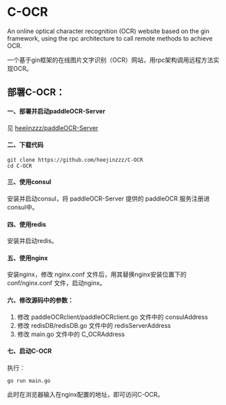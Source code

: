 # C-OCR
An online optical character recognition (OCR) website based on the gin framework, using the rpc architecture to call remote methods to achieve OCR.  

一个基于gin框架的在线图片文字识别（OCR）网站，用rpc架构调用远程方法实现OCR。

## 部署C-OCR：

#### 一、部署并启动paddleOCR-Server
见 [heejinzzz/paddleOCR-Server](https://github.com/heejinzzz/paddleOCR-Server)

#### 二、下载代码
    git clone https://github.com/heejinzzz/C-OCR
    cd C-OCR

#### 三、使用consul
安装并启动consul，将 paddleOCR-Server 提供的 paddleOCR 服务注册进consul中。

#### 四、使用redis
安装并启动redis。

#### 五、使用nginx
安装nginx，修改 nginx.conf 文件后，用其替换nginx安装位置下的 conf/nginx.conf 文件，启动nginx。

#### 六、修改源码中的参数：
1. 修改 paddleOCRclient/paddleOCRclient.go 文件中的 consulAddress
2. 修改 redisDB/redisDB.go 文件中的 redisServerAddress
3. 修改 main.go 文件中的 C_OCRAddress

#### 七、启动C-OCR
执行：

    go run main.go
此时在浏览器输入在nginx配置的地址，即可访问C-OCR。
